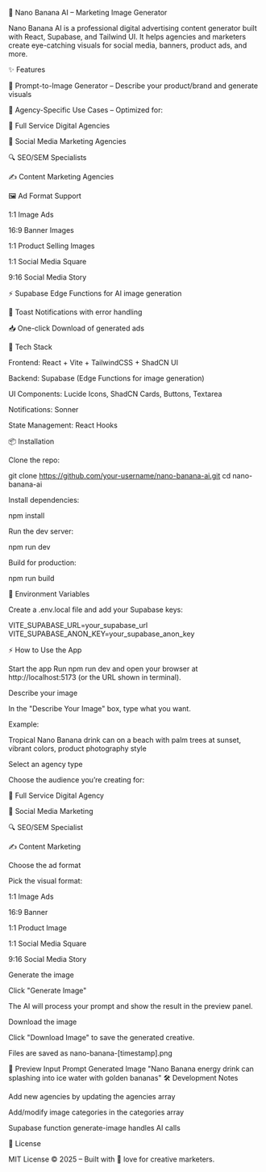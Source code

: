 🍌 Nano Banana AI – Marketing Image Generator

Nano Banana AI is a professional digital advertising content generator built with React, Supabase, and Tailwind UI.
It helps agencies and marketers create eye-catching visuals for social media, banners, product ads, and more.

✨ Features

🎨 Prompt-to-Image Generator – Describe your product/brand and generate visuals

🏢 Agency-Specific Use Cases – Optimized for:

🚀 Full Service Digital Agencies

📱 Social Media Marketing Agencies

🔍 SEO/SEM Specialists

✍️ Content Marketing Agencies

🖼 Ad Format Support

1:1 Image Ads

16:9 Banner Images

1:1 Product Selling Images

1:1 Social Media Square

9:16 Social Media Story

⚡ Supabase Edge Functions for AI image generation

🔔 Toast Notifications with error handling

📥 One-click Download of generated ads

🚀 Tech Stack

Frontend: React + Vite + TailwindCSS + ShadCN UI

Backend: Supabase (Edge Functions for image generation)

UI Components: Lucide Icons, ShadCN Cards, Buttons, Textarea

Notifications: Sonner

State Management: React Hooks

📦 Installation

Clone the repo:

git clone https://github.com/your-username/nano-banana-ai.git
cd nano-banana-ai

Install dependencies:

npm install

Run the dev server:

npm run dev

Build for production:

npm run build

🔑 Environment Variables

Create a .env.local file and add your Supabase keys:

VITE_SUPABASE_URL=your_supabase_url
VITE_SUPABASE_ANON_KEY=your_supabase_anon_key

⚡ How to Use the App

Start the app
Run npm run dev and open your browser at http://localhost:5173 (or the URL shown in terminal).

Describe your image

In the "Describe Your Image" box, type what you want.

Example:

Tropical Nano Banana drink can on a beach with palm trees at sunset, vibrant colors, product photography style

Select an agency type

Choose the audience you’re creating for:

🚀 Full Service Digital Agency

📱 Social Media Marketing

🔍 SEO/SEM Specialist

✍️ Content Marketing

Choose the ad format

Pick the visual format:

1:1 Image Ads

16:9 Banner

1:1 Product Image

1:1 Social Media Square

9:16 Social Media Story

Generate the image

Click "Generate Image"

The AI will process your prompt and show the result in the preview panel.

Download the image

Click "Download Image" to save the generated creative.

Files are saved as nano-banana-[timestamp].png

📸 Preview
Input Prompt Generated Image
"Nano Banana energy drink can splashing into ice water with golden bananas"
🛠 Development Notes

Add new agencies by updating the agencies array

Add/modify image categories in the categories array

Supabase function generate-image handles AI calls

📜 License

MIT License © 2025 – Built with 🍌 love for creative marketers.
